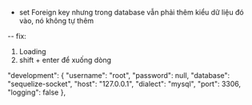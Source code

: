 -   set Foreign key nhưng trong database vẫn phải thêm kiểu dữ liệu đó vào, nó không tự thêm

-- fix:

1. Loading
1. shift + enter để xuống dòng

"development": {
"username": "root",
"password": null,
"database": "sequelize-socket",
"host": "127.0.0.1",
"dialect": "mysql",
"port": 3306,
"logging": false
},
